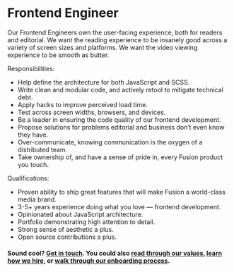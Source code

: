 # Frontend Engineer

Our Frontend Engineers own the user-facing experience, both for readers and editorial. We want the reading experience to be insanely good across a variety of screen sizes and platforms. We want the video viewing experience to be smooth as butter.

Responsibilities:
- Help define the architecture for both JavaScript and SCSS.
- Write clean and modular code, and actively retool to mitigate technical debt.
- Apply hacks to improve perceived load time.
- Test across screen widths, browsers, and devices.
- Be a leader in ensuring the code quality of our frontend development.
- Propose solutions for problems editorial and business don’t even know they have.
- Over-communicate, knowing communication is the oxygen of a distributed team.
- Take ownership of, and have a sense of pride in, every Fusion product you touch.

Qualifications:
- Proven ability to ship great features that will make Fusion a world-class media brand.
- 3-5+ years experience doing what you love — frontend development.
- Opinionated about JavaScript architecture.
- Portfolio demonstrating high attention to detail.
- Strong sense of aesthetic a plus.
- Open source contributions a plus.

#### Sound cool? [Get in touch](mailto:tech-jobs@fusion.net). You could also [read through our values](https://github.com/fusioneng/tech-docs/blob/master/team-culture/values.md), [learn how we hire](https://github.com/fusioneng/tech-docs/blob/master/team-culture/how-we-hire.md), or [walk through our onboarding process](https://github.com/fusioneng/tech-docs/blob/master/team-culture/onboarding.md).

